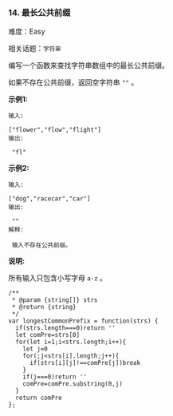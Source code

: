 ### 14. 最长公共前缀

难度：Easy

相关话题：`字符串`

编写一个函数来查找字符串数组中的最长公共前缀。



如果不存在公共前缀，返回空字符串 `""` 。



**示例1:** 



```
输入:

["flower","flow","flight"]
输出:

 "fl"
```


**示例2:** 



```
输入:

["dog","racecar","car"]
输出:

 ""
解释:

 输入不存在公共前缀。
```


**说明:** 



所有输入只包含小写字母 `a-z` 。


```
/**
 * @param {string[]} strs
 * @return {string}
 */
var longestCommonPrefix = function(strs) {
  if(strs.length===0)return ''
  let comPre=strs[0]
  for(let i=1;i<strs.length;i++){
    let j=0
    for(;j<strs[i].length;j++){
      if(strs[i][j]!==comPre[j])break
    }
    if(j===0)return ''
    comPre=comPre.substring(0,j)
  }
  return comPre
};
```

